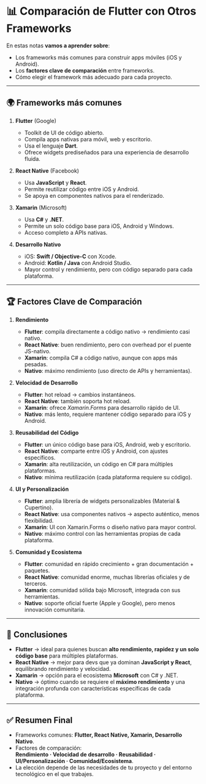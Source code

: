 # 📊 Comparación de Flutter con Otros Frameworks

En estas notas **vamos a aprender sobre**:  
- Los frameworks más comunes para construir apps móviles (iOS y Android).  
- Los **factores clave de comparación** entre frameworks.  
- Cómo elegir el framework más adecuado para cada proyecto.  

---

## 🌍 Frameworks más comunes

1. **Flutter** (Google)  
   - Toolkit de UI de código abierto.  
   - Compila apps nativas para móvil, web y escritorio.  
   - Usa el lenguaje **Dart**.  
   - Ofrece widgets prediseñados para una experiencia de desarrollo fluida.  

2. **React Native** (Facebook)  
   - Usa **JavaScript** y **React**.  
   - Permite reutilizar código entre iOS y Android.  
   - Se apoya en componentes nativos para el renderizado.  

3. **Xamarin** (Microsoft)  
   - Usa **C#** y **.NET**.  
   - Permite un solo código base para iOS, Android y Windows.  
   - Acceso completo a APIs nativas.  

4. **Desarrollo Nativo**  
   - iOS: **Swift / Objective-C** con Xcode.  
   - Android: **Kotlin / Java** con Android Studio.  
   - Mayor control y rendimiento, pero con código separado para cada plataforma.  

---

## 🏆 Factores Clave de Comparación

1. **Rendimiento**  
   - **Flutter**: compila directamente a código nativo → rendimiento casi nativo.  
   - **React Native**: buen rendimiento, pero con overhead por el puente JS-nativo.  
   - **Xamarin**: compila C# a código nativo, aunque con apps más pesadas.  
   - **Nativo**: máximo rendimiento (uso directo de APIs y herramientas).  

2. **Velocidad de Desarrollo**  
   - **Flutter**: hot reload → cambios instantáneos.  
   - **React Native**: también soporta hot reload.  
   - **Xamarin**: ofrece *Xamarin.Forms* para desarrollo rápido de UI.  
   - **Nativo**: más lento, requiere mantener código separado para iOS y Android.  

3. **Reusabilidad del Código**  
   - **Flutter**: un único código base para iOS, Android, web y escritorio.  
   - **React Native**: comparte entre iOS y Android, con ajustes específicos.  
   - **Xamarin**: alta reutilización, un código en C# para múltiples plataformas.  
   - **Nativo**: mínima reutilización (cada plataforma requiere su código).  

4. **UI y Personalización**  
   - **Flutter**: amplia librería de widgets personalizables (Material & Cupertino).  
   - **React Native**: usa componentes nativos → aspecto auténtico, menos flexibilidad.  
   - **Xamarin**: UI con Xamarin.Forms o diseño nativo para mayor control.  
   - **Nativo**: máximo control con las herramientas propias de cada plataforma.  

5. **Comunidad y Ecosistema**  
   - **Flutter**: comunidad en rápido crecimiento + gran documentación + paquetes.  
   - **React Native**: comunidad enorme, muchas librerías oficiales y de terceros.  
   - **Xamarin**: comunidad sólida bajo Microsoft, integrada con sus herramientas.  
   - **Nativo**: soporte oficial fuerte (Apple y Google), pero menos innovación comunitaria.  

---

## 📌 Conclusiones

- **Flutter** → ideal para quienes buscan **alto rendimiento, rapidez y un solo código base** para múltiples plataformas.  
- **React Native** → mejor para devs que ya dominan **JavaScript y React**, equilibrando rendimiento y velocidad.  
- **Xamarin** → opción para el ecosistema **Microsoft** con C# y .NET.  
- **Nativo** → óptimo cuando se requiere el **máximo rendimiento** y una integración profunda con características específicas de cada plataforma.  

---

## ✅ Resumen Final

- Frameworks comunes: **Flutter, React Native, Xamarin, Desarrollo Nativo**.  
- Factores de comparación:  
  **Rendimiento · Velocidad de desarrollo · Reusabilidad · UI/Personalización · Comunidad/Ecosistema**.  
- La elección depende de las necesidades de tu proyecto y del entorno tecnológico en el que trabajes.  
